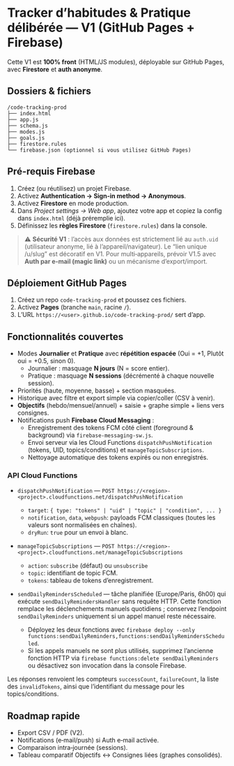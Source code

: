 # Tracker d’habitudes & Pratique délibérée — V1 (GitHub Pages + Firebase)

Cette V1 est **100% front** (HTML/JS modules), déployable sur GitHub Pages, avec **Firestore** et **auth anonyme**.

## Dossiers & fichiers
```
/code-tracking-prod
├── index.html
├── app.js
├── schema.js
├── modes.js
├── goals.js
├── firestore.rules
└── firebase.json (optionnel si vous utilisez GitHub Pages)
```

## Pré-requis Firebase
1. Créez (ou réutilisez) un projet Firebase.
2. Activez **Authentication → Sign-in method → Anonymous**.
3. Activez **Firestore** en mode production.
4. Dans *Project settings → Web app*, ajoutez votre app et copiez la config dans `index.html` (déjà préremplie ici).
5. Définissez les **règles Firestore** (`firestore.rules`) dans la console.

> ⚠️ **Sécurité V1** : l’accès aux données est strictement lié au `auth.uid` (utilisateur anonyme, lié à l’appareil/navigateur). Le “lien unique /u/slug” est décoratif en V1. Pour multi‑appareils, prévoir V1.5 avec **Auth par e‑mail (magic link)** ou un mécanisme d’export/import.

## Déploiement GitHub Pages
1. Créez un repo `code-tracking-prod` et poussez ces fichiers.
2. Activez **Pages** (branche `main`, racine `/`).  
3. L’URL `https://<user>.github.io/code-tracking-prod/` sert d’app.

## Fonctionnalités couvertes
- Modes **Journalier** et **Pratique** avec **répétition espacée** (Oui = +1, Plutôt oui = +0.5, sinon 0).
  - Journalier : masquage **N jours** (N = score entier).
  - Pratique : masquage **N sessions** (décrémenté à chaque nouvelle session).
- Priorités (haute, moyenne, basse) + section masquées.
- Historique avec filtre et export simple via copier/coller (CSV à venir).
- **Objectifs** (hebdo/mensuel/annuel) + saisie + graphe simple + liens vers consignes.
- Notifications push **Firebase Cloud Messaging** :
  - Enregistrement des tokens FCM côté client (foreground & background) via `firebase-messaging-sw.js`.
  - Envoi serveur via les Cloud Functions `dispatchPushNotification` (tokens, UID, topics/conditions) et `manageTopicSubscriptions`.
  - Nettoyage automatique des tokens expirés ou non enregistrés.

### API Cloud Functions

- `dispatchPushNotification` — `POST https://<region>-<project>.cloudfunctions.net/dispatchPushNotification`
  - `target`: `{ type: "tokens" | "uid" | "topic" | "condition", ... }`
  - `notification`, `data`, `webpush`: payloads FCM classiques (toutes les valeurs sont normalisées en chaînes).
  - `dryRun`: `true` pour un envoi à blanc.
- `manageTopicSubscriptions` — `POST https://<region>-<project>.cloudfunctions.net/manageTopicSubscriptions`
  - `action`: `subscribe` (défaut) ou `unsubscribe`
  - `topic`: identifiant de topic FCM.
  - `tokens`: tableau de tokens d’enregistrement.

- `sendDailyRemindersScheduled` — tâche planifiée (Europe/Paris, 6h00) qui exécute `sendDailyRemindersHandler` sans requête HTTP. Cette fonction remplace les déclenchements manuels quotidiens ; conservez l’endpoint `sendDailyReminders` uniquement si un appel manuel reste nécessaire.
  - Déployez les deux fonctions avec `firebase deploy --only functions:sendDailyReminders,functions:sendDailyRemindersScheduled`.
  - Si les appels manuels ne sont plus utilisés, supprimez l’ancienne fonction HTTP via `firebase functions:delete sendDailyReminders` ou désactivez son invocation dans la console Firebase.

Les réponses renvoient les compteurs `successCount`, `failureCount`, la liste des `invalidTokens`, ainsi que l’identifiant du message pour les topics/conditions.

## Roadmap rapide
- Export CSV / PDF (V2).
- Notifications (e‑mail/push) si Auth e‑mail activée.
- Comparaison intra‑journée (sessions).
- Tableau comparatif Objectifs ↔ Consignes liées (graphes consolidés).
